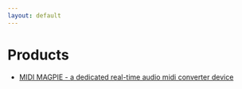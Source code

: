 ```yaml
---
layout: default
---
```


# Products

*   [MIDI MAGPIE - a dedicated real-time audio midi converter device](./products/MIDI_MAGPIE)
